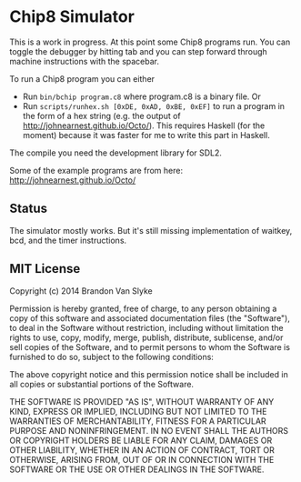 
# Chip8 Simulator

This is a work in progress. At this point some Chip8 programs run. You can toggle the debugger by
hitting tab and you can step forward through machine instructions with the spacebar.


To run a Chip8 program you can either

- Run `bin/bchip program.c8` where program.c8 is a binary file. Or
- Run `scripts/runhex.sh [0xDE, 0xAD, 0xBE, 0xEF]` to run a program in the form of a hex string (e.g. the output of http://johnearnest.github.io/Octo/). This requires Haskell (for the moment) because it was faster for me to write this part in Haskell.

The compile you need the development library for SDL2.

Some of the example programs are from here: http://johnearnest.github.io/Octo/


## Status

The simulator mostly works. But it's still missing implementation of waitkey, bcd, and the timer instructions.

## MIT License

Copyright (c) 2014 Brandon Van Slyke

Permission is hereby granted, free of charge, to any person obtaining a copy of this software and associated documentation files (the "Software"), to deal in the Software without restriction, including without limitation the rights to use, copy, modify, merge, publish, distribute, sublicense, and/or sell copies of the Software, and to permit persons to whom the Software is furnished to do so, subject to the following conditions:

The above copyright notice and this permission notice shall be included in all copies or substantial portions of the Software.

THE SOFTWARE IS PROVIDED "AS IS", WITHOUT WARRANTY OF ANY KIND, EXPRESS OR IMPLIED, INCLUDING BUT NOT LIMITED TO THE WARRANTIES OF MERCHANTABILITY, FITNESS FOR A PARTICULAR PURPOSE AND NONINFRINGEMENT. IN NO EVENT SHALL THE AUTHORS OR COPYRIGHT HOLDERS BE LIABLE FOR ANY CLAIM, DAMAGES OR OTHER LIABILITY, WHETHER IN AN ACTION OF CONTRACT, TORT OR OTHERWISE, ARISING FROM, OUT OF OR IN CONNECTION WITH THE SOFTWARE OR THE USE OR OTHER DEALINGS IN THE SOFTWARE.
